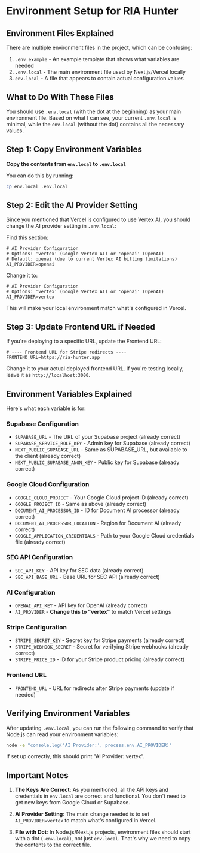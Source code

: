 # Environment Setup for RIA Hunter

## Environment Files Explained

There are multiple environment files in the project, which can be confusing:

1. `.env.example` - An example template that shows what variables are needed
2. `.env.local` - The main environment file used by Next.js/Vercel locally
3. `env.local` - A file that appears to contain actual configuration values

## What to Do With These Files

You should use `.env.local` (with the dot at the beginning) as your main environment file. Based on what I can see, your current `.env.local` is minimal, while the `env.local` (without the dot) contains all the necessary values.

## Step 1: Copy Environment Variables

**Copy the contents from `env.local` to `.env.local`**

You can do this by running:

```bash
cp env.local .env.local
```

## Step 2: Edit the AI Provider Setting

Since you mentioned that Vercel is configured to use Vertex AI, you should change the AI provider setting in `.env.local`:

Find this section:
```
# AI Provider Configuration
# Options: 'vertex' (Google Vertex AI) or 'openai' (OpenAI)
# Default: openai (due to current Vertex AI billing limitations)
AI_PROVIDER=openai
```

Change it to:
```
# AI Provider Configuration
# Options: 'vertex' (Google Vertex AI) or 'openai' (OpenAI)
AI_PROVIDER=vertex
```

This will make your local environment match what's configured in Vercel.

## Step 3: Update Frontend URL if Needed

If you're deploying to a specific URL, update the Frontend URL:

```
# ---- Frontend URL for Stripe redirects ----
FRONTEND_URL=https://ria-hunter.app
```

Change it to your actual deployed frontend URL. If you're testing locally, leave it as `http://localhost:3000`.

## Environment Variables Explained

Here's what each variable is for:

### Supabase Configuration
- `SUPABASE_URL` - The URL of your Supabase project (already correct)
- `SUPABASE_SERVICE_ROLE_KEY` - Admin key for Supabase (already correct)
- `NEXT_PUBLIC_SUPABASE_URL` - Same as SUPABASE_URL, but available to the client (already correct)
- `NEXT_PUBLIC_SUPABASE_ANON_KEY` - Public key for Supabase (already correct)

### Google Cloud Configuration
- `GOOGLE_CLOUD_PROJECT` - Your Google Cloud project ID (already correct)
- `GOOGLE_PROJECT_ID` - Same as above (already correct)
- `DOCUMENT_AI_PROCESSOR_ID` - ID for Document AI processor (already correct)
- `DOCUMENT_AI_PROCESSOR_LOCATION` - Region for Document AI (already correct)
- `GOOGLE_APPLICATION_CREDENTIALS` - Path to your Google Cloud credentials file (already correct)

### SEC API Configuration
- `SEC_API_KEY` - API key for SEC data (already correct)
- `SEC_API_BASE_URL` - Base URL for SEC API (already correct)

### AI Configuration
- `OPENAI_API_KEY` - API key for OpenAI (already correct)
- `AI_PROVIDER` - **Change this to "vertex"** to match Vercel settings

### Stripe Configuration
- `STRIPE_SECRET_KEY` - Secret key for Stripe payments (already correct)
- `STRIPE_WEBHOOK_SECRET` - Secret for verifying Stripe webhooks (already correct)
- `STRIPE_PRICE_ID` - ID for your Stripe product pricing (already correct)

### Frontend URL
- `FRONTEND_URL` - URL for redirects after Stripe payments (update if needed)

## Verifying Environment Variables

After updating `.env.local`, you can run the following command to verify that Node.js can read your environment variables:

```bash
node -e "console.log('AI Provider:', process.env.AI_PROVIDER)"
```

If set up correctly, this should print "AI Provider: vertex".

## Important Notes

1. **The Keys Are Correct**: As you mentioned, all the API keys and credentials in `env.local` are correct and functional. You don't need to get new keys from Google Cloud or Supabase.

2. **AI Provider Setting**: The main change needed is to set `AI_PROVIDER=vertex` to match what's configured in Vercel.

3. **File with Dot**: In Node.js/Next.js projects, environment files should start with a dot (`.env.local`), not just `env.local`. That's why we need to copy the contents to the correct file.
